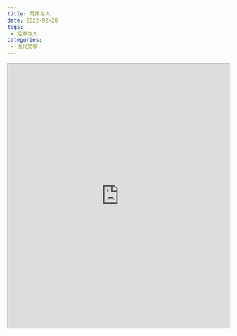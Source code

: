 ```yaml
---
title: 荒原与人
date: 2022-02-28
tags:
 - 荒原与人
categories:
 - 当代文学
---
```




<iframe src="https://study-doc.yourtools.icu/pdf/web/viewer.html?file=https://vkceyugu.cdn.bspapp.com/VKCEYUGU-e9075d72-0451-48df-afe1-d46932ae4554/5786d32d-2cd6-42da-a1d4-f90246760adc.pdf" width="100%" height="600px"></iframe>
